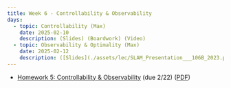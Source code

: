 ```yaml
---
title: Week 6 - Controllability & Observability
days:
  - topic: Controllability (Max)
    date: 2025-02-10
    description: (Slides) (Boardwork) (Video) 
  - topic: Observability & Optimality (Max)
    date: 2025-02-12
    description: ([Slides](./assets/lec/SLAM_Presentation___106B_2023.pdf)) (Boardwork) (Video) 
---
```


- [Homework 5: Controllability & Observability](./assets/hw/hw3.zip) (due 2/22) ([PDF](./assets/hw/hw3/Homework_3__Path_Planning.pdf))

<a id="Week7"></a>
